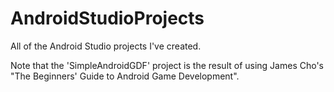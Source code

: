 # AndroidStudioProjects
All of the Android Studio projects I've created.

Note that the 'SimpleAndroidGDF' project is the result of using James Cho's "The Beginners' Guide to Android Game Development".
